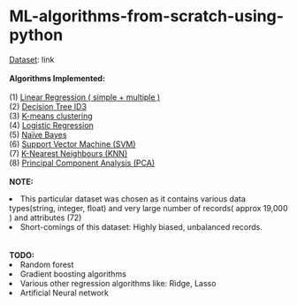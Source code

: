 # ML-algorithms-from-scratch-using-python
<ins>Dataset</ins>: <href>link</href>
<br><br>
<b>Algorithms Implemented:</b><br><br>
(1) [Linear Regression ( simple + multiple ) ](https://github.com/riya-joshi-401/ML-algorithms-from-scratch-using-python/blob/main/(1)%20Linear%20Regression.ipynb)
<br>
(2) [Decision Tree ID3](https://github.com/riya-joshi-401/ML-algorithms-from-scratch-using-python/blob/main/(2)%20Decision%20Tree%20ID3.ipynb)
<br>
(3) [K-means clustering](https://github.com/riya-joshi-401/ML-algorithms-from-scratch-using-python/blob/main/(3)%20K_means%20clustering.ipynb)
<br>
(4) [Logistic Regression](https://github.com/riya-joshi-401/ML-algorithms-from-scratch-using-python/blob/main/(4)%20Logistic%20Regression.ipynb)
<br>
(5) [Naïve Bayes](https://github.com/riya-joshi-401/ML-algorithms-from-scratch-using-python/blob/main/(5)%20Na%C3%AFve%20Bayes.ipynb)
<br>
(6) [Support Vector Machine (SVM) ](https://github.com/riya-joshi-401/ML-algorithms-from-scratch-using-python/blob/main/(6)%20SVM.ipynb)
<br>
(7) [K-Nearest Neighbours (KNN)](https://github.com/riya-joshi-401/ML-algorithms-from-scratch-using-python/blob/main/(7)%20KNN.ipynb)
<br>
(8) [Principal Component Analysis (PCA)](https://github.com/riya-joshi-401/ML-algorithms-from-scratch-using-python/blob/main/(8)%20PCA.ipynb)
<br><br>
<b>NOTE: </b>
<li> This particular dataset was chosen as it contains various data types(string, integer, float) and very large number of records( approx 19,000 ) and attributes (72)</li>
<li> Short-comings of this dataset: Highly biased, unbalanced records.</li>
<br><br>
<b>TODO: </b>
<li> Random forest</li>
<li> Gradient boosting algorithms</li>
<li> Various other regression algorithms like: Ridge, Lasso</li>
<li> Artificial Neural network</li>
